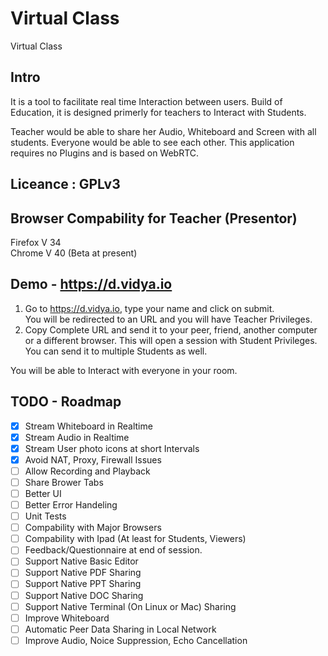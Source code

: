 # Virtual Class
Virtual Class

## Intro
It is a tool to facilitate real time Interaction between users. Build of Education, it is designed primerly for teachers to Interact with Students.

Teacher would be able to share her Audio, Whiteboard and Screen with all students. Everyone would be able to see each other. This application requires no Plugins and is based on WebRTC.

## Liceance : GPLv3

## Browser Compability for Teacher (Presentor)  
Firefox V 34  
Chrome V 40 (Beta at present)  

## Demo - https://d.vidya.io
1. Go to https://d.vidya.io, type your name and click on submit.  
You will be redirected to an URL and you will have Teacher Privileges.  
2. Copy Complete URL and send it to your peer, friend, another computer or a different browser. 
This will open a session with Student Privileges. You can send it to multiple Students as well.

You will be able to Interact with everyone in your room. 

## TODO - Roadmap
- [x] Stream Whiteboard in Realtime
- [x] Stream Audio in Realtime
- [x] Stream User photo icons at short Intervals
- [x] Avoid NAT, Proxy, Firewall Issues
- [ ] Allow Recording and Playback
- [ ] Share Brower Tabs
- [ ] Better UI
- [ ] Better Error Handeling
- [ ] Unit Tests
- [ ] Compability with Major Browsers
- [ ] Compability with Ipad (At least for Students, Viewers)
- [ ] Feedback/Questionnaire at end of session.
- [ ] Support Native Basic Editor
- [ ] Support Native PDF Sharing
- [ ] Support Native PPT Sharing
- [ ] Support Native DOC Sharing
- [ ] Support Native Terminal (On Linux or Mac) Sharing
- [ ] Improve Whiteboard
- [ ] Automatic Peer Data Sharing in Local Network
- [ ] Improve Audio, Noice Suppression, Echo Cancellation
